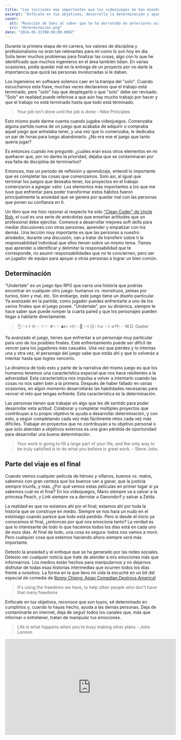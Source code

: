 ```yaml
---
title: "Las lecciones mas importantes que los videojuegos me han enseñado"
excerpt: "Enfócate en tus objetivos, desarrolla la determinación y ayuda a otros una vez los alcances. Juegos como 'Undertale' y libros como 'Clean Coder' enseñan el valor de completar lo que comenzamos. No dejes que las redes sociales manipulen tus emociones y distraigan tu enfoque."
cover:
  alt: "Reacción de Sans al saber que te ha derrotado en anteriores ocasiones"
  src: "determinacion.png"
date: "2024-05-31T00:00:00.000Z"
---
```


Durante la primera etapa de mi carrera, los valores de disciplina y profesionalismo no eran tan relevantes para mí como lo son hoy en día. Solía tener muchos problemas para finalizar las cosas, algo con lo que he identificado que muchos ingenieros en el área también lidian. En varias ocasiones, podía quedar mal en la entrega de un proyecto por no darle la importancia que quizá las personas involucradas sí le daban.

Los ingenieros en software solemos caer en la trampa del "solo". Cuando escuchamos esta frase, muchas veces declaramos que el trabajo está terminado, pero "solo" hay que desplegarlo o que "solo" debe ser revisado. "Solo" en realidad puede referirse a que aún hay mucho trabajo por hacer y que el trabajo no está terminado hasta que todo está terminado.

> Your job isn't done until the job is done – Nike Principles

Esto mismo pude darme cuenta cuando jugaba videojuegos. Comenzaba alguna partida nueva de un juego que acababa de adquirir o compraba aquel juego que anhelaba tener, y una vez que lo comenzaba, le dedicaba un par de horas para luego abandonarlo. ¿No era ese el juego que tanto quería jugar?

Es entonces cuando me pregunté: ¿cuáles eran esos otros elementos en mi quehacer que, por no darles la prioridad, dejaba que se contaminaran por esa falta de disciplina de terminarlos?

Entonces, tras un periodo de reflexión y aprendizaje, entendí lo importante que es completar las cosas que comenzamos. Solo así, al igual que terminar los juegos que deseaba tener, los proyectos en el trabajo comenzaron a agregar valor. Los elementos más importantes a los que me tuve que enfrentar para poder transformar estos hábitos fueron principalmente la ansiedad que se genera por quedar mal con las personas que ponen su confianza en ti.

Un libro que me hizo razonar al respecto ha sido ["Clean Coder" de Uncle Bob](https://www.amazon.com/Clean-Coder-Conduct-Professional-Programmers/dp/0137081073), el cual es una serie de anécdotas que enseñan actitudes que un profesional debe ejercitar. Comencé a desarrollar mejores soft skills para mediar discusiones con otras personas, aprender y empatizar con los demás. Una lección muy importante es que las personas a nuestro alrededor, durante una discusión, van a tratar de transferir sobre ti la responsabilidad individual que ellos tienen sobre un mismo tema. Tienes que aprender a identificar y delimitar la responsabilidad que te corresponde, no asumir responsabilidades que no te conciernen, pero ser un jugador de equipo para apoyar a otras personas a lograr un bien común.

## Determinación

"Undertale" es un juego tipo RPG que narra una historia que podrías encontrar en cualquier otro juego: humanos vs. monstruos, peleas por turnos, bien y mal, etc. Sin embargo, este juego tiene un diseño particular. Ya avanzado en la partida, como jugador puedes enfrentarte a uno de los varios finales que el juego posee. "Undertale", por su dinámica, siempre te hace saber que puede romper la cuarta pared y que los personajes pueden llegar a hablarte directamente.

> 👌︎☜︎⌖✌︎☼︎☜︎ ⚐︎☞︎ ❄︎☟︎☜︎ 💣︎✌︎☠︎ ⌖☟︎⚐︎ 💧︎🚩☜︎✌︎😐︎💧︎ ✋︎☠︎ ☟︎✌︎☠︎👎︎💧︎ - W.D. Gaster

Ya avanzado el juego, tienes que enfrentar a un personaje muy particular para uno de los posibles finales. Este enfrentamiento puede ser difícil de vencer para los jugadores más casuales. Una vez que pierdes y lo intentas una y otra vez, el personaje del juego sabe que estás ahí y que lo volverás a intentar hasta que logres vencerlo.

La dinámica de todo esto y parte de la narrativa del mismo juego es que los humanos tenemos una característica especial que nos hace resilientes a la adversidad. Esta característica nos impulsa a volver a intentarlo cuando las cosas no nos salen bien a la primera. Después de haber fallado en varias ocasiones, en algún momento desarrollarás las habilidades necesarias para vencer el reto que tengas enfrente. Esta característica es la determinación.

Las personas tienen que trabajar en algo que les dé sentido para poder desarrollar esta actitud. Colaborar y completar múltiples proyectos que contribuyan a tu propio objetivo te ayuda a desarrollar determinación, y con esto, a seguir completando cada vez más fácilmente retos cada vez más difíciles. Trabajar en proyectos que no contribuyan a tu objetivo personal o que solo atiendan a objetivos externos es una gran pérdida de oportunidad para desarrollar una buena determinación.

> Your work is going to fill a large part of your life, and the only way to be truly satisfied is to do what you believe is great work. - Steve Jobs.

## Parte del viaje es el final

Cuando vemos cualquier película de héroes y villanos, buenos vs. malos, sabemos con gran certeza que los buenos van a ganar, que la justicia siempre triunfa, y más. ¿Por qué vemos estas películas en primer lugar si ya sabemos cuál es el final? En los videojuegos, Mario siempre va a salvar a la princesa Peach, y Link siempre va a derrotar a Ganondorf y salvar a Zelda.

La realidad es que no estamos ahí por el final; estamos ahí por toda la historia que se construye en medio. Siempre se nos hará un nudo en el estómago cuando parece que todo está perdido. Pero si desde el inicio ya conocemos el final, ¿entonces por qué nos emociona tanto? La verdad es que lo interesante de todo lo que hacemos todos los días está en cada uno de esos días. Al final de todo, una cosa es segura: todos nos vamos a morir. Pero cualquier cosa que estemos haciendo ahora siempre será más importante.

Detesto la ansiedad y el enfoque que se ha generado por las redes sociales. Detesto ver cualquier noticia que trate de atender a mis emociones más que informarnos. Los medios están hechos para manipularnos y no dejarnos disfrutar de todas esas historias intermedias que ocurren todos los días frente a nosotros. La forma en la que llevo mi vida la escuché en un bit del especial de comedia de [Ronny Chieng: Asian Comedian Destroys America!](https://www.netflix.com/title/81070659)

> It's using the freedoms we have, to help other people who don't have that many freedoms

Enfócate en tus objetivos, reconoce que son tuyos, sé determinado en cumplirlos y, cuando lo hayas hecho, ayuda a las demás personas. Deja de contaminarte en internet, deja de seguir todos los canales que, más que informar o entretener, tratan de manipular tus emociones.

> Life is what happens when you're busy making other plans - John Lennon

<iframe width="560" height="315" src="https://www.youtube.com/embed/HB5KwxPwQj8?si=lFD5SKj_Nvc_lj27" title="YouTube video player" frameborder="0" allow="accelerometer; autoplay; clipboard-write; encrypted-media; gyroscope; picture-in-picture; web-share" referrerpolicy="strict-origin-when-cross-origin" allowfullscreen></iframe>
